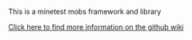 This is a minetest mobs framework and library

[Click here to find more information on the github wiki](https://github.com/jordan4ibanez/open_ai/wiki)
